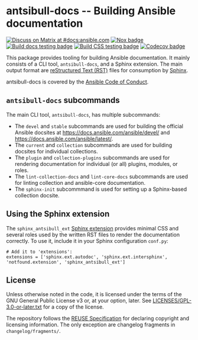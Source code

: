 <!--
Copyright (c) Ansible Project
GNU General Public License v3.0+ (see LICENSES/GPL-3.0-or-later.txt or https://www.gnu.org/licenses/gpl-3.0.txt)
SPDX-License-Identifier: GPL-3.0-or-later
-->

# antsibull-docs -- Building Ansible documentation

[![Discuss on Matrix at #docs:ansible.com](https://img.shields.io/matrix/docs:ansible.com.svg?server_fqdn=ansible-accounts.ems.host&label=Discuss%20on%20Matrix%20at%20%23docs:ansible.com&logo=matrix)](https://matrix.to/#/#docs:ansible.com)
[![Nox badge](https://github.com/ansible-community/antsibull-docs/actions/workflows/nox.yml/badge.svg)](https://github.com/ansible-community/antsibull-docs/actions/workflows/nox.yml)
[![Build docs testing badge](https://github.com/ansible-community/antsibull-docs/workflows/antsibull-docs%20tests/badge.svg?event=push&branch=main)](https://github.com/ansible-community/antsibull-docs/actions?query=workflow%3A%22antsibull-docs+tests%22+branch%3Amain)
[![Build CSS testing badge](https://github.com/ansible-community/antsibull-docs/workflows/Build%20CSS/badge.svg?event=push&branch=main)](https://github.com/ansible-community/antsibull-docs/actions?query=workflow%3A%22Build+CSS%22+branch%3Amain)
[![Codecov badge](https://img.shields.io/codecov/c/github/ansible-community/antsibull-docs)](https://codecov.io/gh/ansible-community/antsibull-docs)

This package provides tooling for building Ansible documentation. It mainly consists of a CLI tool, `antsibull-docs`, and a Sphinx extension. The main output format are [reStructured Text (RST)](https://en.wikipedia.org/wiki/ReStructuredText) files for consumption by [Sphinx](https://en.wikipedia.org/wiki/Sphinx_\(documentation_generator\)).

antsibull-docs is covered by the [Ansible Code of Conduct](https://docs.ansible.com/ansible/latest/community/code_of_conduct.html).

## `antsibull-docs` subcommands

The main CLI tool, `antsibull-docs`, has multiple subcommands:

* The `devel` and `stable` subcommands are used for building the official Ansible docsites at https://docs.ansible.com/ansible/devel/ and https://docs.ansible.com/ansible/latest/.
* The `current` and `collection` subcommands are used for building docsites for individual collections.
* The `plugin` and `collection-plugins` subcommands are used for rendering documentation for individual (or all) plugins, modules, or roles.
* The `lint-collection-docs` and `lint-core-docs` subcommands are used for linting collection and ansible-core documentation.
* The `sphinx-init` subcommmand is used for setting up a Sphinx-based collection docsite.

## Using the Sphinx extension

The `sphinx_antsibull_ext` [Sphinx extension](https://www.sphinx-doc.org/en/master/) provides minimal CSS and several roles used by the written RST files to render the documentation correctly. To use it, include it in your Sphinx configuration ``conf.py``:

```
# Add it to 'extensions':
extensions = ['sphinx.ext.autodoc', 'sphinx.ext.intersphinx', 'notfound.extension', 'sphinx_antsibull_ext']
```

## License

Unless otherwise noted in the code, it is licensed under the terms of the GNU
General Public License v3 or, at your option, later. See
[LICENSES/GPL-3.0-or-later.txt](https://github.com/ansible-community/antsibull-docs/tree/main/LICENSE)
for a copy of the license.

The repository follows the [REUSE Specification](https://reuse.software/spec/) for declaring copyright and
licensing information. The only exception are changelog fragments in ``changelog/fragments/``.
